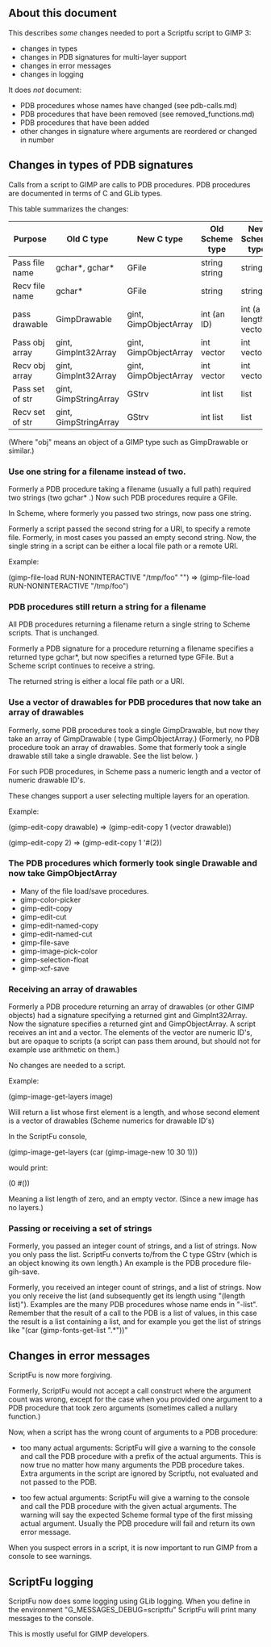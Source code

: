 

## About this document

This describes *some* changes needed to port a Scriptfu script to GIMP 3:
- changes in types
- changes in PDB signatures for multi-layer support
- changes in error messages
- changes in logging

It does *not* document:
- PDB procedures whose names have changed (see pdb-calls.md)
- PDB procedures that have been removed (see removed_functions.md)
- PDB procedures that have been added
- other changes in signature where arguments are reordered or changed in number

## Changes in types of PDB signatures

Calls from a script to GIMP are calls to PDB procedures.
PDB procedures are documented in terms of C and GLib types.

This table summarizes the changes:

| Purpose        | Old C type            | New C type            | Old Scheme type | New Scheme type       |
| ---------------|-----------------------|-----------------------| ----------------|-----------------------|
| Pass file name | gchar*, gchar*        | GFile                 | string string   | string                |
| Recv file name | gchar*                | GFile                 | string          | string                |
| pass drawable  | GimpDrawable          | gint, GimpObjectArray | int   (an ID)   | int (a length) vector |
| Pass obj array | gint, GimpInt32Array  | gint, GimpObjectArray | int  vector     | int vector            |
| Recv obj array | gint, GimpInt32Array  | gint, GimpObjectArray | int  vector     | int vector            |
| Pass set of str | gint, GimpStringArray | GStrv                 | int  list       | list                  |
| Recv set of str | gint, GimpStringArray | GStrv                 | int  list       | list                  |

(Where "obj" means an object of a GIMP type such as GimpDrawable or similar.)

### Use one string for a filename instead of two.

Formerly a PDB procedure taking a filename (usually a full path) required two strings (two gchar* .)
Now such PDB procedures require a GFile.

In Scheme, where formerly you passed two strings, now pass one string.

Formerly a script passed the second string for a URI, to specify a remote file.
Formerly, in most cases you passed an empty second string.
Now, the single string in a script can be either a local file path or a remote URI.

Example:

(gimp-file-load RUN-NONINTERACTIVE "/tmp/foo" "")
=> (gimp-file-load RUN-NONINTERACTIVE "/tmp/foo")


### PDB procedures still return a string for a filename

All PDB procedures returning a filename return a single string to Scheme scripts.
That is unchanged.

Formerly a PDB signature for a procedure returning a filename
specifies a returned type gchar*, but now specifies a returned type GFile.
But a Scheme script continues to receive a string.

The returned string is either a local file path or a URI.


### Use a vector of drawables for PDB procedures that now take an array of drawables

Formerly, some PDB procedures took a single GimpDrawable,
but now they take an array of GimpDrawable ( type GimpObjectArray.)
(Formerly, no PDB procedure took an array of drawables.
Some that formerly took a single drawable still take a single drawable.
See the list below. )

For such PDB procedures, in Scheme pass a numeric length and a vector of numeric drawable ID's.

These changes support a user selecting multiple layers for an operation.

Example:

(gimp-edit-copy drawable)  => (gimp-edit-copy 1 (vector drawable))

(gimp-edit-copy 2)  => (gimp-edit-copy 1 '#(2))

### The PDB procedures which formerly took single Drawable and now take GimpObjectArray

- Many of the file load/save procedures.
- gimp-color-picker
- gimp-edit-copy
- gimp-edit-cut
- gimp-edit-named-copy
- gimp-edit-named-cut
- gimp-file-save
- gimp-image-pick-color
- gimp-selection-float
- gimp-xcf-save


### Receiving an array of drawables

Formerly a PDB procedure returning an array of drawables (or other GIMP objects)
had a signature specifying a returned gint and GimpInt32Array.
Now the signature specifies a returned gint and GimpObjectArray.
A script receives an int and a vector.
The elements of the vector are numeric ID's,
but are opaque to scripts
(a script can pass them around, but should not for example use arithmetic on them.)

No changes are needed to a script.


Example:

(gimp-image-get-layers image)

Will return a list whose first element is a length,
and whose second element is a vector of drawables (Scheme numerics for drawable ID's)

In the ScriptFu console,

(gimp-image-get-layers (car (gimp-image-new 10 30 1)))

would print:

(0 #())

Meaning a list length of zero, and an empty vector.
(Since a new image has no layers.)

### Passing or receiving a set of strings

Formerly, you passed an integer count of strings, and a list of strings.
Now you only pass the list.
ScriptFu converts to/from the C type GStrv
(which is an object knowing its own length.)
An example is the PDB procedure file-gih-save.

Formerly, you received an integer count of strings, and a list of strings.
Now you only receive the list
(and subsequently get its length using "(length list)").
Examples are the many PDB procedures whose name ends in "-list".
Remember that the result of a call to the PDB is a list of values,
in this case the result is a list containing a list,
and for example you get the list of strings like "(car (gimp-fonts-get-list ".*"))"

## Changes in error messages

ScriptFu is now more forgiving.

Formerly, ScriptFu would not accept a call construct where the argument count was wrong,
except for the case when you provided one argument to a PDB procedure
that took zero arguments (sometimes called a nullary function.)

Now, when a script has the wrong count of arguments to a PDB procedure:

- too many actual arguments: ScriptFu will give a warning to the console
  and call the PDB procedure with a prefix of the actual arguments.
  This is now true no matter how many arguments the PDB procedure takes.
  Extra arguments in the script are ignored by Scriptfu,
  not evaluated and not passed to the PDB.

- too few actual arguments: ScriptFu will give a warning to the console
  and call the PDB procedure with the given actual arguments.
  The warning will say the expected Scheme formal type of the first missing actual argument.
  Usually the PDB procedure will fail and return its own error message.

When you suspect errors in a script,
it is now important to run GIMP from a console to see warnings.


## ScriptFu logging

ScriptFu now does some logging using GLib logging.
When you define in the environment "G_MESSAGES_DEBUG=scriptfu"
ScriptFu will print many messages to the console.

This is mostly useful for GIMP developers.
